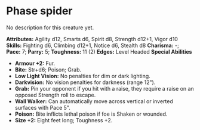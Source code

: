 # Phase spider

No description for this creature yet.

**Attributes:** Agility d12, Smarts d6, Spirit d8, Strength d12+1, Vigor
d10
**Skills:** Fighting d6, Climbing d12+1, Notice d6, Stealth d8
**Charisma:** -; **Pace:** 7; **Parry:** 5; **Toughness:** 11 (2)
**Edges:** Level Headed
**Special Abilities**

- **Armour +2:** Fur.
- **Bite:** Str+d6; Poison; Grab.
- **Low Light Vision:** No penalties for dim or dark lighting.
- **Darkvision:** No vision penalties for darkness (range 12").
- **Grab:** Pin your opponent if you hit with a raise, they require a
raise on an opposed Strength roll to escape.
- **Wall Walker:** Can automatically move across vertical or inverted
surfaces with Pace 5".
- **Poison:** Bite inflicts lethal poison if foe is Shaken or wounded.
- **Size +2:** Eight feet long; Toughness +2.
